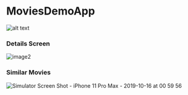 # MoviesDemoApp

![alt text](https://user-images.githubusercontent.com/4927601/66853032-efebc780-efb0-11e9-9342-14925e7bc69c.png)



### Details Screen
![image2](https://user-images.githubusercontent.com/4927601/66853153-2e818200-efb1-11e9-9ffb-4c3ef36f0a13.png)

### Similar Movies
![Simulator Screen Shot - iPhone 11 Pro Max - 2019-10-16 at 00 59 56](https://user-images.githubusercontent.com/4927601/66853292-828c6680-efb1-11e9-9aec-72a6a4655821.png)


